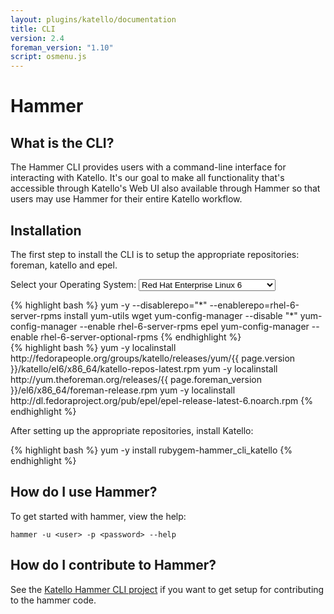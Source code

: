 ```yaml
---
layout: plugins/katello/documentation
title: CLI
version: 2.4
foreman_version: "1.10"
script: osmenu.js
---
```


# Hammer

## What is the CLI?

The Hammer CLI provides users with a command-line interface for interacting
with Katello. It's our goal to make all functionality that's accessible through
Katello's Web UI also available through Hammer so that users may use Hammer for
their entire Katello workflow.

## Installation

The first step to install the CLI is to setup the appropriate repositories: foreman, katello and epel.

<p>Select your Operating System: <select id="operatingSystems">
   <option value="rhel6">Red Hat Enterprise Linux 6</option>
   <option value="rhel7">Red Hat Enterprise Linux 7</option>
   <option value="el6">Enterprise Linux 6 (CentOS, etc.)</option>
   <option value="el7">Enterprise Linux 7 (CentOS, etc.)</option>
   </select>
</p>
<div id="rhel6" markdown="1">
{% highlight bash %}
yum -y  --disablerepo="*" --enablerepo=rhel-6-server-rpms install yum-utils wget
yum-config-manager --disable "*"
yum-config-manager --enable rhel-6-server-rpms epel
yum-config-manager --enable rhel-6-server-optional-rpms
{% endhighlight %}
</div>

<div id="el6" markdown="1">
{% highlight bash %}
yum -y localinstall http://fedorapeople.org/groups/katello/releases/yum/{{ page.version }}/katello/el6/x86_64/katello-repos-latest.rpm
yum -y localinstall http://yum.theforeman.org/releases/{{ page.foreman_version }}/el6/x86_64/foreman-release.rpm
yum -y localinstall http://dl.fedoraproject.org/pub/epel/epel-release-latest-6.noarch.rpm
{% endhighlight %}
</div>

<div id="rhel7" style="display: none;" markdown="1">
{% highlight bash %}
yum -y  --disablerepo="*" --enablerepo=rhel-7-server-rpms install yum-utils wget
yum-config-manager --disable "*"
yum-config-manager --enable rhel-7-server-rpms
yum-config-manager --enable rhel-7-server-optional-rpms
yum-config-manager --enable rhel-7-server-extras-rpms
{% endhighlight %}
</div>

<div id="el7" style="display: none;" markdown="1">
{% highlight bash %}
yum -y localinstall http://fedorapeople.org/groups/katello/releases/yum/{{ page.version }}/katello/el7/x86_64/katello-repos-latest.rpm
yum -y localinstall http://yum.theforeman.org/releases/{{ page.foreman_version }}/el7/x86_64/foreman-release.rpm
yum -y localinstall http://dl.fedoraproject.org/pub/epel/epel-release-latest-7.noarch.rpm
{% endhighlight %}
</div>

After setting up the appropriate repositories, install Katello:

{% highlight bash %}
yum -y install rubygem-hammer_cli_katello
{% endhighlight %}

## How do I use Hammer?

To get started with hammer, view the help:

    hammer -u <user> -p <password> --help

## How do I contribute to Hammer?

See the [Katello Hammer CLI project](https://github.com/Katello/hammer-cli-katello)
if you want to get setup for contributing to the hammer code.
